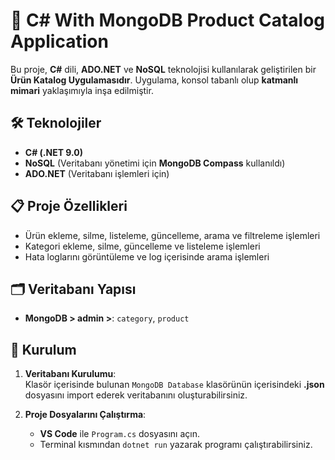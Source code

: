 # 📖 C# With MongoDB Product Catalog Application

Bu proje, **C#** dili, **ADO.NET** ve **NoSQL** teknolojisi kullanılarak geliştirilen bir **Ürün Katalog Uygulamasıdır**. Uygulama, konsol tabanlı olup **katmanlı mimari** yaklaşımıyla inşa edilmiştir.

## 🛠 Teknolojiler

- **C# (.NET 9.0)**
- **NoSQL** (Veritabanı yönetimi için **MongoDB Compass** kullanıldı)
- **ADO.NET** (Veritabanı işlemleri için)

## 📋 Proje Özellikleri

- Ürün ekleme, silme, listeleme, güncelleme, arama ve filtreleme işlemleri
- Kategori ekleme, silme, güncelleme ve listeleme işlemleri
- Hata loglarını görüntüleme ve log içerisinde arama işlemleri

## 🗂 Veritabanı Yapısı

- **MongoDB > admin >**: `category`, `product`

## 🚀 Kurulum

1. **Veritabanı Kurulumu**:  
   Klasör içerisinde bulunan `MongoDB Database` klasörünün içerisindeki **.json** dosyasını import ederek veritabanını oluşturabilirsiniz.

2. **Proje Dosyalarını Çalıştırma**:  
   - **VS Code** ile `Program.cs` dosyasını açın.  
   - Terminal kısmından `dotnet run` yazarak programı çalıştırabilirsiniz.
